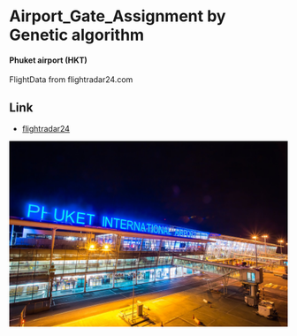 
# Airport_Gate_Assignment by Genetic algorithm

#### Phuket airport (HKT)  
FlightData from flightradar24.com


## Link 
 - [flightradar24](https://www.flightradar24.com/data/airports/hkt)

![Image](Data/phuket_pic.jpg)
